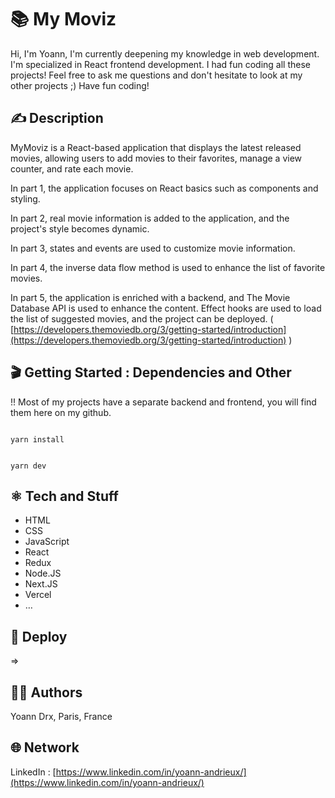 #  📚 My Moviz

Hi,
I'm Yoann, I'm currently deepening my knowledge in web development. I'm specialized in React frontend development.
I had fun coding all these projects!
Feel free to ask me questions and don't hesitate to look at my other projects ;)
Have fun coding!

## ✍️ Description 

MyMoviz is a React-based application that displays the latest released movies, allowing users to add movies to their favorites, manage a view counter, and rate each movie.

In part 1, the application focuses on React basics such as components and styling.

In part 2, real movie information is added to the application, and the project's style becomes dynamic.

In part 3, states and events are used to customize movie information.

In part 4, the inverse data flow method is used to enhance the list of favorite movies.

In part 5, the application is enriched with a backend, and The Movie Database API is used to enhance the content. Effect hooks are used to load the list of suggested movies, and the project can be deployed. ( [https://developers.themoviedb.org/3/getting-started/introduction](https://developers.themoviedb.org/3/getting-started/introduction) )

## 🎬 Getting Started : Dependencies and Other

!! Most of my projects have a separate backend and frontend, you will find them here on my github.

```

yarn install

```

```

yarn dev

```

## ⚛️ Tech and Stuff

- HTML
- CSS
- JavaScript
- React
- Redux
- Node.JS
- Next.JS
- Vercel
- …

## 🚀 Deploy

⇒ 

## 🧑‍💻 Authors

Yoann Drx, Paris, France 

## 🌐 Network

LinkedIn : [https://www.linkedin.com/in/yoann-andrieux/](https://www.linkedin.com/in/yoann-andrieux/)